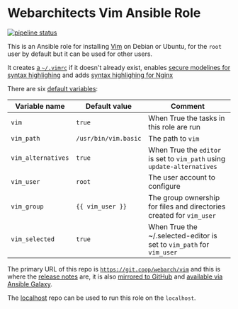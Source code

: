 # Webarchitects Vim Ansible Role

[![pipeline status](https://git.coop/webarch/vim/badges/main/pipeline.svg)](https://git.coop/webarch/vim/-/commits/main)

This is an Ansible role for installing [Vim](https://www.vim.org/) on Debian or Ubuntu, for the `root` user by default but it can be used for other users.

It creates [a `~/.vimrc`](templates/vimrc.j2) if it doesn't already exist, enables [secure modelines for syntax highlighing](templates/securemodelines.vim.j2) and adds [syntax highlighing for Nginx](templates/nginx.vim.j2) 

There are six [default variables](defaults/main.yml):

| Variable name        | Default value        | Comment                                                                  |
|----------------------|----------------------|--------------------------------------------------------------------------|
| `vim`                | `true`               | When True the tasks in this role are run                                 |
| `vim_path`           | `/usr/bin/vim.basic` | The path to `vim`                                                        |
| `vim_alternatives`   | `true`               | When True the `editor` is set to `vim_path` using `update-alternatives`  |
| `vim_user`           | `root`               | The user account to configure                                            |
| `vim_group`          | `{{ vim_user }}`     | The group ownership for files and directories created for `vim_user`     |
| `vim_selected`       | `true`               | When True the ~/.selected-editor is set to `vim_path` for `vim_user`     |

The primary URL of this repo is [`https://git.coop/webarch/vim`](https://git.coop/webarch/vim) and this is where the [release notes](https://git.coop/webarch/vim/-/releases) are, it is also [mirrored to GitHub](https://github.com/webarch-coop/ansible-role-vim) and [available via Ansible Galaxy](https://galaxy.ansible.com/chriscroome/vim).

The [localhost](https://git.coop/webarch/localhost) repo can be used to run this role on the `localhost`.
